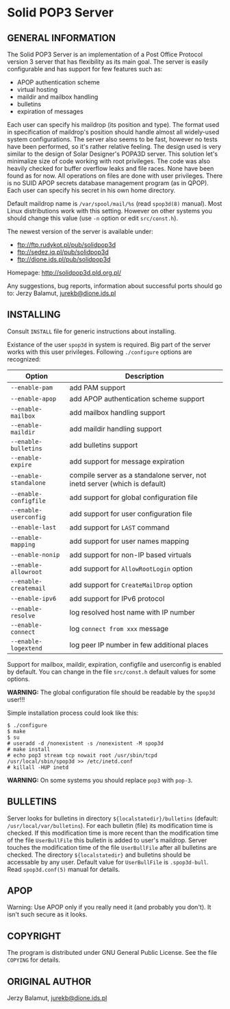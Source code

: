 # Solid POP3 Server

## GENERAL INFORMATION

The Solid POP3 Server is an implementation of a Post Office Protocol version 3
server that has flexibility as its main goal. The server is easily
configurable and has support for few features such as:

- APOP authentication scheme
- virtual hosting
- maildir and mailbox handling
- bulletins
- expiration of messages

Each user can specify his maildrop (its position and type). The format
used in specification of maildrop's position should handle almost all
widely-used system configurations. The server also seems to be fast, however no
tests have been performed, so it's rather relative feeling. The design used
is very similar to the design of Solar Designer's POPA3D server. This solution
let's minimalize size of code working with root privileges. The code was also
heavily checked for buffer overflow leaks and file races. None have been found
as for now. All operations on files are done with user privileges. There
is no SUID APOP secrets database management program (as in QPOP). Each user
can specify his secret in his own home directory.

Default maildrop name is `/var/spool/mail/%s` (read `spop3d(8)` manual).
Most Linux distributions work with this setting. However on other systems
you should change this value (use `-n` option or edit `src/const.h`).

The newest version of the server is available under:

- ftp://ftp.rudykot.pl/pub/solidpop3d
- ftp://sedez.iq.pl/pub/solidpop3d
- ftp://dione.ids.pl/pub/solidpop3d

Homepage:
    http://solidpop3d.pld.org.pl/

Any suggestions, bug reports, information about successful ports should go to:
    Jerzy Balamut, <jurekb@dione.ids.pl>


## INSTALLING

Consult `INSTALL` file for generic instructions about installing.

Existance of the user `spop3d` in system is required. Big part of the server
works with this user privileges. Following `./configure` options are recognized:

Option                  | Description
----------------------- |---------------------------------------------------------------------------
`--enable-pam`          | add PAM support
`--enable-apop`         | add APOP authentication scheme support
`--enable-mailbox`      | add mailbox handling support
`--enable-maildir`      | add maildir handling support
`--enable-bulletins`    | add bulletins support
`--enable-expire`       | add support for message expiration
`--enable-standalone`   | compile server as a standalone server, not inetd server (which is default)
`--enable-configfile`   | add support for global configuration file
`--enable-userconfig`   | add support for user configuration file
`--enable-last`         | add support for `LAST` command
`--enable-mapping`      | add support for user names mapping
`--enable-nonip`        | add support for non-IP based virtuals
`--enable-allowroot`    | add support for `AllowRootLogin` option
`--enable-createmail`   | add support for `CreateMailDrop` option
`--enable-ipv6`         | add support for IPv6 protocol
`--enable-resolve`      | log resolved host name with IP number
`--enable-connect`      | log `connect from xxx` message
`--enable-logextend`    | log peer IP number in few additional places

Support for mailbox, maildir, expiration, configfile and userconfig 
is enabled by default. You can change in the file `src/const.h` default
values for some options.

**WARNING:** The global configuration file should be readable by the `spop3d` user!!!

Simple installation process could look like this:

```
$ ./configure
$ make
$ su
# useradd -d /nonexistent -s /nonexistent -M spop3d
# make install
# echo pop3 stream tcp nowait root /usr/sbin/tcpd /usr/local/sbin/spop3d >> /etc/inetd.conf
# killall -HUP inetd
```

**WARNING:** On some systems you should replace `pop3` with `pop-3`.


## BULLETINS

Server looks for bulletins in directory `${localstatedir}/bulletins` (default:
`/usr/local/var/bulletins`). For each bulletin (file) its modification time
is checked. If this modification time is more recent than the modification time
of the file `UserBullFile` this bulletin is added to user's maildrop. Server
touches the modification time of the file `UserBullFile` after all bulletins
are checked. The directory `${localstatedir}` and bulletins should be accessable
by any user. Default value for `UserBullFile` is `.spop3d-bull`. Read
`spop3d.conf(5)` manual for details.


## APOP

Warning: Use APOP only if you really need it (and probably you don't).
It isn't such secure as it looks.


## COPYRIGHT

The program is distributed under GNU General Public License.
See the file `COPYING` for details.


## ORIGINAL AUTHOR

Jerzy Balamut, <jurekb@dione.ids.pl>
